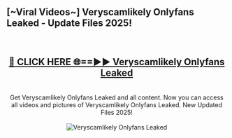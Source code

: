 <h2>[~Viral Videos~] Veryscamlikely Onlyfans Leaked - Update Files 2025!</h2>
<br>
<div align="center">
<h2><a href="https://betterlinks.top/A2PfLJ" rel="nofollow">🔴 CLICK HERE 🌐==►► Veryscamlikely Onlyfans Leaked</a></h2>
<br>
Get Veryscamlikely Onlyfans Leaked and all content. Now you can access all videos and pictures of Veryscamlikely Onlyfans Leaked. New Updated Files 2025!
<br>
<br>
<a href="https://betterlinks.top/A2PfLJ" rel="nofollow" data-target="animated-image.originalLink"><img src="https://i.ibb.co.com/WyWwxjT/player-gif2.gif" alt="Veryscamlikely Onlyfans Leaked" style="max-width: 100%; display: inline-block;" data-target="animated-image.originalImage"></a>
</div>
<br>
